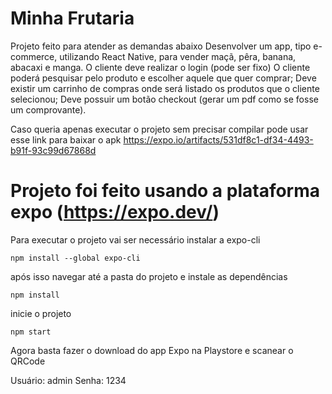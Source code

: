 # Minha Frutaria
Projeto feito para atender as demandas abaixo
  Desenvolver um app, tipo e-commerce, utilizando React Native, para vender maçã, pêra, banana, abacaxi e manga.
  O cliente deve realizar o login (pode ser fixo)
  O cliente poderá pesquisar pelo produto e escolher aquele que quer comprar;
  Deve existir um carrinho de compras onde será listado os produtos que o cliente selecionou;
  Deve possuir um botão checkout (gerar um pdf como se fosse um comprovante).
  
Caso queria apenas executar o projeto sem precisar compilar pode usar esse link para baixar o apk
https://expo.io/artifacts/531df8c1-df34-4493-b91f-93c99d67868d
  
# Projeto foi feito usando a plataforma expo (https://expo.dev/)
  Para executar o projeto vai ser necessário instalar a expo-cli
  ```
  npm install --global expo-cli
  ```
 após isso navegar até a pasta do projeto e instale as dependências 
 ```
 npm install
 ```
 inicie o projeto
 ```
 npm start
 ```
 Agora basta fazer o download do app Expo na Playstore e scanear o QRCode
 
 Usuário: admin
 Senha: 1234
